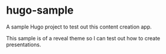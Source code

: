 # hugo-sample

A sample Hugo project to test out this content creation app.

This sample is of a reveal theme so I can test out how to create presentations.
